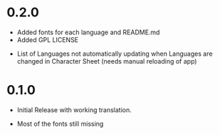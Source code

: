 # 0.2.0

+ Added fonts for each language and README.md
+ Added GPL LICENSE
- List of Languages not automatically updating when Languages are changed in Character Sheet (needs manual reloading of app)

# 0.1.0

+ Initial Release with working translation.
- Most of the fonts still missing